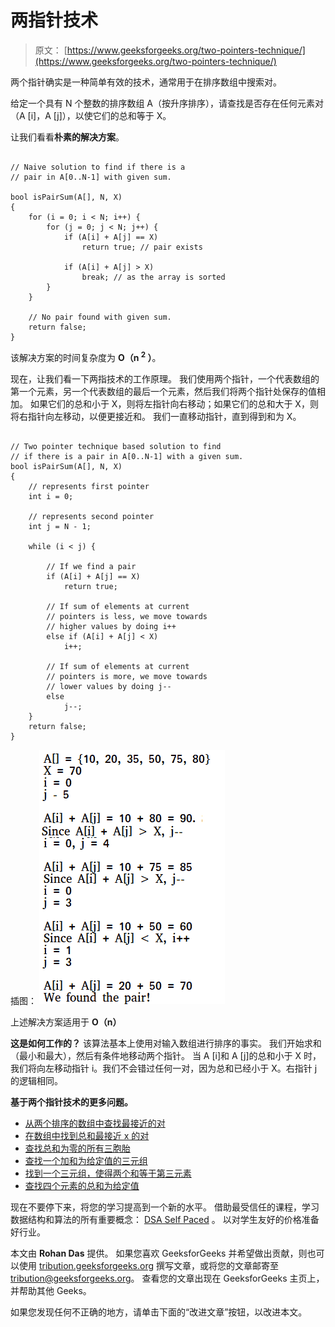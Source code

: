 # 两指针技术

> 原文： [https://www.geeksforgeeks.org/two-pointers-technique/](https://www.geeksforgeeks.org/two-pointers-technique/)

两个指针确实是一种简单有效的技术，通常用于在排序数组中搜索对。

给定一个具有 N 个整数的排序数组 A（按升序排序），请查找是否存在任何元素对（A [i]，A [j]），以使它们的总和等于 X。

让我们看看**朴素的解决方案**。

```

// Naive solution to find if there is a 
// pair in A[0..N-1] with given sum. 

bool isPairSum(A[], N, X) 
{ 
    for (i = 0; i < N; i++) { 
        for (j = 0; j < N; j++) { 
            if (A[i] + A[j] == X) 
                return true; // pair exists 

            if (A[i] + A[j] > X) 
                break; // as the array is sorted 
        } 
    } 

    // No pair found with given sum. 
    return false; 
} 

```

该解决方案的时间复杂度为 **O（n <sup>2</sup> ）**。

现在，让我们看一下两指技术的工作原理。 我们使用两个指针，一个代表数组的第一个元素，另一个代表数组的最后一个元素，然后我们将两个指针处保存的值相加。 如果它们的总和小于 X，则将左指针向右移动；如果它们的总和大于 X，则将右指针向左移动，以便更接近和。 我们一直移动指针，直到得到和为 X。

```

// Two pointer technique based solution to find 
// if there is a pair in A[0..N-1] with a given sum. 
bool isPairSum(A[], N, X) 
{ 
    // represents first pointer 
    int i = 0; 

    // represents second pointer 
    int j = N - 1; 

    while (i < j) { 

        // If we find a pair 
        if (A[i] + A[j] == X) 
            return true; 

        // If sum of elements at current 
        // pointers is less, we move towards 
        // higher values by doing i++ 
        else if (A[i] + A[j] < X) 
            i++; 

        // If sum of elements at current 
        // pointers is more, we move towards 
        // lower values by doing j-- 
        else
            j--; 
    } 
    return false; 
} 

```

插图：
![](img/6a7e9431df4ffd7d3981d3c61d689fa5.png)

上述解决方案适用于 **O（n）**

**这是如何工作的？**
该算法基本上使用对输入数组进行排序的事实。 我们开始求和（最小和最大），然后有条件地移动两个指针。 当 A [i]和 A [j]的总和小于 X 时，我们将向左移动指针 i。我们不会错过任何一对，因为总和已经小于 X。右指针 j 的逻辑相同。

 **基于两个指针技术的更多问题。**

*   [从两个排序的数组中查找最接近的对](https://www.geeksforgeeks.org/given-two-sorted-arrays-number-x-find-pair-whose-sum-closest-x/)
*   [在数组中找到总和最接近 x 的对](https://www.geeksforgeeks.org/given-sorted-array-number-x-find-pair-array-whose-sum-closest-x/)
*   [查找总和为零的所有三胞胎](https://www.geeksforgeeks.org/find-triplets-array-whose-sum-equal-zero/)
*   [查找一个加和为给定值的三元组](https://www.geeksforgeeks.org/find-a-triplet-that-sum-to-a-given-value/)
*   [找到一个三元组，使得两个和等于第三元素](https://www.geeksforgeeks.org/find-triplet-sum-two-equals-third-element/)
*   [查找四个元素的总和为给定值](https://www.geeksforgeeks.org/find-four-numbers-with-sum-equal-to-given-sum/)

现在不要停下来，将您的学习提高到一个新的水平。 借助最受信任的课程，学习数据结构和算法的所有重要概念： [DSA Self Paced](https://practice.geeksforgeeks.org/courses/dsa-self-paced?utm_source=geeksforgeeks&utm_medium=article&utm_campaign=gfg_article_dsa_content_bottom) 。 以对学生友好的价格准备好行业。

本文由 **Rohan Das** 提供。 如果您喜欢 GeeksforGeeks 并希望做出贡献，则也可以使用 [tribution.geeksforgeeks.org](https://contribute.geeksforgeeks.org/) 撰写文章，或将您的文章邮寄至 tribution@geeksforgeeks.org。 查看您的文章出现在 GeeksforGeeks 主页上，并帮助其他 Geeks。

如果您发现任何不正确的地方，请单击下面的“改进文章”按钮，以改进本文。